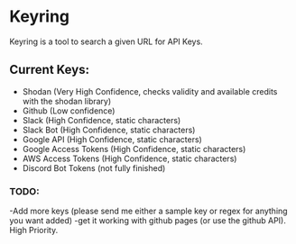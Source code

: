# Keyring
Keyring is a tool to search a given URL for API Keys.

## Current Keys:
- Shodan (Very High Confidence, checks validity and available credits with the shodan library)
- Github (Low confidence)
- Slack (High Confidence, static characters)
- Slack Bot (High Confidence, static characters)
- Google API (High Confidence, static characters)
- Google Access Tokens (High Confidence, static characters)
- AWS Access Tokens (High Confidence, static characters)
- Discord Bot Tokens (not fully finished)
### TODO:
-Add more keys (please send me either a sample key or regex for anything you want added)
-get it working with github pages (or use the github API). High Priority.
